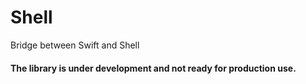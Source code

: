 # Shell
Bridge between Swift and Shell

#### The library is under development and not ready for production use. 
